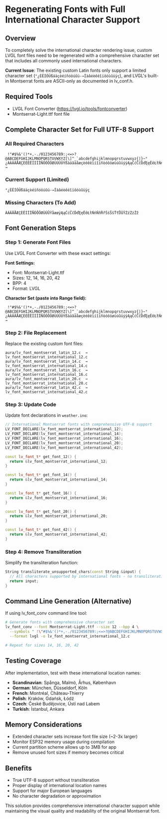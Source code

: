 # Regenerating Fonts with Full International Character Support

## Overview
To completely solve the international character rendering issue, custom LVGL font files need to be regenerated with a comprehensive character set that includes all commonly used international characters.

**Current Issue**: The existing custom Latin fonts only support a limited character set (`°¿ÉÊÍÓÜßáäçèéíñóöúûü‐→Îàâéèêëîïôöùûüÿç`), and LVGL's built-in Montserrat fonts are ASCII-only as documented in lv_conf.h.

## Required Tools
- LVGL Font Converter (https://lvgl.io/tools/fontconverter)
- Montserrat-Light.ttf font file

## Complete Character Set for Full UTF-8 Support

### All Required Characters
```
 !"#$%&'()*+,-./0123456789:;<=>?@ABCDEFGHIJKLMNOPQRSTUVWXYZ[\]^_`abcdefghijklmnopqrstuvwxyz{|}~°¿ÀÁÂÄÅÆÇÈÉÊËÌÍÎÏÑÒÓÔÖØÙÚÛÜÝßàáâäåæçèéêëìíîïñòóôöøùúûüýÿĄąĆćČčĎďĘęĚěŁłŃńŇňŘřŚśŠšŤťŮůŸŹźŻżŽž‐→
```

### Current Support (Limited)
`°¿ÉÊÍÓÜßáäçèéíñóöúûü‐→Îàâéèêëîïôöùûüÿç`

### Missing Characters (To Add)
`ÀÁÂÄÅÆÇÈËÌÎÏÑÒÔÖØÙÚÛÝåæøÿĄąĆćČčĎďĘęĚěŁłŃńŇňŘřŚśŠšŤťŮůŸŹźŻżŽž`

## Font Generation Steps

### Step 1: Generate Font Files
Use LVGL Font Converter with these exact settings:

**Font Settings:**
- Font: Montserrat-Light.ttf
- Sizes: 12, 14, 16, 20, 42
- BPP: 4
- Format: LVGL

**Character Set (paste into Range field):**
```
 !"#$%&'()*+,-./0123456789:;<=>?@ABCDEFGHIJKLMNOPQRSTUVWXYZ[\]^_`abcdefghijklmnopqrstuvwxyz{|}~°¿ÀÁÂÄÅÆÇÈÉÊËÌÍÎÏÑÒÓÔÖØÙÚÛÜÝßàáâäåæçèéêëìíîïñòóôöøùúûüýÿĄąĆćČčĎďĘęĚěŁłŃńŇňŘřŚśŠšŤťŮůŸŹźŻżŽž‐→
```

### Step 2: File Replacement
Replace the existing custom font files:
```
aura/lv_font_montserrat_latin_12.c  →  lv_font_montserrat_international_12.c
aura/lv_font_montserrat_latin_14.c  →  lv_font_montserrat_international_14.c
aura/lv_font_montserrat_latin_16.c  →  lv_font_montserrat_international_16.c
aura/lv_font_montserrat_latin_20.c  →  lv_font_montserrat_international_20.c
aura/lv_font_montserrat_latin_42.c  →  lv_font_montserrat_international_42.c
```

### Step 3: Update Code
Update font declarations in `weather.ino`:

```cpp
// International Montserrat fonts with comprehensive UTF-8 support
LV_FONT_DECLARE(lv_font_montserrat_international_12);
LV_FONT_DECLARE(lv_font_montserrat_international_14);
LV_FONT_DECLARE(lv_font_montserrat_international_16);
LV_FONT_DECLARE(lv_font_montserrat_international_20);
LV_FONT_DECLARE(lv_font_montserrat_international_42);

const lv_font_t* get_font_12() {
  return &lv_font_montserrat_international_12;
}

const lv_font_t* get_font_14() {
  return &lv_font_montserrat_international_14;
}

const lv_font_t* get_font_16() {
  return &lv_font_montserrat_international_16;
}

const lv_font_t* get_font_20() {
  return &lv_font_montserrat_international_20;
}

const lv_font_t* get_font_42() {
  return &lv_font_montserrat_international_42;
}
```

### Step 4: Remove Transliteration
Simplify the transliteration function:

```cpp
String transliterate_unsupported_chars(const String &input) {
  // All characters supported by international fonts - no transliteration needed
  return input;
}
```

## Command Line Generation (Alternative)
If using lv_font_conv command line tool:

```bash
# Generate fonts with comprehensive character set
lv_font_conv --font Montserrat-Light.ttf --size 12 --bpp 4 \
  --symbols " !\"#$%&'()*+,-./0123456789:;<=>?@ABCDEFGHIJKLMNOPQRSTUVWXYZ[\\]^_\`abcdefghijklmnopqrstuvwxyz{|}~°¿ÀÁÂÄÅÆÇÈÉÊËÌÍÎÏÑÒÓÔÖØÙÚÛÜÝßàáâäåæçèéêëìíîïñòóôöøùúûüýÿĄąĆćČčĎďĘęĚěŁłŃńŇňŘřŚśŠšŤťŮůŸŹźŻżŽž‐→" \
  --format lvgl -o lv_font_montserrat_international_12.c

# Repeat for sizes 14, 16, 20, 42
```

## Testing Coverage
After implementation, test with these international location names:
- **Scandinavian**: Spånga, Malmö, Århus, København
- **German**: München, Düsseldorf, Köln
- **French**: Montréal, Château-Thierry
- **Polish**: Kraków, Gdańsk, Łódź
- **Czech**: České Budějovice, Ústí nad Labem
- **Turkish**: İstanbul, Ankara

## Memory Considerations
- Extended character sets increase font file size (~2-3x larger)
- Monitor ESP32 memory usage during compilation
- Current partition scheme allows up to 3MB for app
- Remove unused font sizes if memory becomes critical

## Benefits
- True UTF-8 support without transliteration
- Proper display of international location names
- Support for major European languages
- No character degradation or approximation

This solution provides comprehensive international character support while maintaining the visual quality and readability of the original Montserrat font.